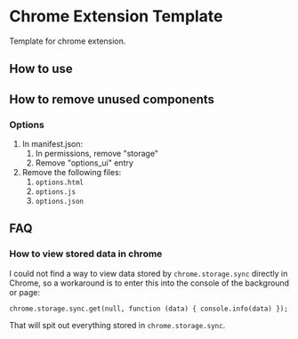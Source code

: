 # Chrome Extension Template

Template for chrome extension.

## How to use



## How to remove unused components

### Options
1.  In manifest.json:
    1.  In permissions, remove "storage"
    2.  Remove "options_ui" entry
2.  Remove the following files:
    1.  `options.html`
    2.  `options.js`
    3.  `options.json`

## FAQ

### How to view stored data in chrome

I could not find a way to view data stored by `chrome.storage.sync` directly in Chrome, so a workaround is to enter this into the console of the background or page:

`chrome.storage.sync.get(null, function (data) { console.info(data) });`

That will spit out everything stored in `chrome.storage.sync`.

